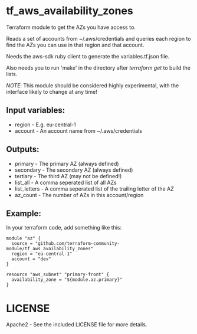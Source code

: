 # tf_aws_availability_zones

Terraform module to get the AZs you have access to.

Reads a set of accounts from ~/.aws/credentials and queries
each region to find the AZs you can use in that region and that account.

Needs the aws-sdk ruby client to generate the variables.tf.json file.

Also needs you to run 'make' in the directory after _terraform get_ to build the lists.

*NOTE*: This module should be considered highly experimental, with the interface likely to change at any time!

## Input variables:

  * region - E.g. eu-central-1
  * account - An account name from ~/.aws/credentials

## Outputs:

  * primary - The primary AZ (always defined)
  * secondary - The secondary AZ (always defined)
  * tertiary - The third AZ (may not be defined!)
  * list_all - A comma seperated list of all AZs
  * list_letters - A comma seperated list of the trailing letter of the AZ
  * az_count - The number of AZs in this account/region

## Example:

In your terraform code, add something like this:

    module "az" {
      source = "github.com/terraform-community-module/tf_aws_availability_zones"
      region = "eu-central-1"
      account = "dev"
    }

    resource "aws_subnet" "primary-front" {
      availability_zone = "${module.az.primary}"
    }

# LICENSE

Apache2 - See the included LICENSE file for more details.

